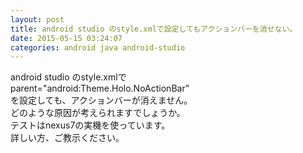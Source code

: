 ```yaml
---
layout: post
title: android studio のstyle.xmlで設定してもアクションバーを消せない。
date: 2015-05-15 03:24:07
categories: android java android-studio
---
```

<p>android studio のstyle.xmlで<br>
parent="android:Theme.Holo.NoActionBar"<br>
を設定しても、アクションバーが消えません。<br>
どのような原因が考えられますでしょうか。<br>
テストはnexus7の実機を使っています。<br>
詳しい方、ご教示ください。</p>
